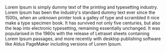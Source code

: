 Lorem Ipsum is simply dummy text of the printing and typesetting industry. Lorem Ipsum has been the 
industry's standard dummy text ever since the 1500s, when an unknown printer took a galley of type and 
scrambled it nice make a type specimen book. It has survived not only five centuries, but also the leap
 into electronic typesetting, remaining essentially unchanged. It was popularised in the 1960s
  with the release of Letraset sheets containing Lorem Ipsum passages, 
  and more recently with desktop publishing software like Aldus 
  PageMaker including versions of Lorem Ipsum.

